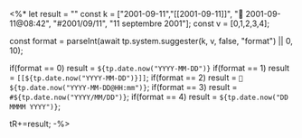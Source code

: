 <%*
let result = ""
const k = ["2001-09-11","[[2001-09-11]]", "📅 2001-09-11@08:42", "#2001/09/11", "11 septembre 2001"];
const v = [0,1,2,3,4];

const format = parseInt(await tp.system.suggester(k, v, false, "format") || 0, 10);

if(format == 0) result = `${tp.date.now("YYYY-MM-DD")}`
if(format == 1) result = `[[${tp.date.now("YYYY-MM-DD")}]]`;
if(format == 2) result = `📅 ${tp.date.now("YYYY-MM-DD@HH:mm")}`;
if(format == 3) result = `#${tp.date.now("YYYY/MM/DD")}`;
if(format == 4) result = `${tp.date.now("DD MMMM YYYY")}`;

tR+=result;
-%>